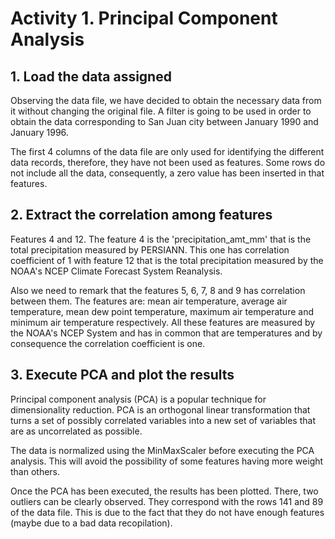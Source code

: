 # Activity 1. Principal Component Analysis

## 1. Load the data assigned
Observing the data file, we have decided to obtain the necessary data from it 
without changing the original file. A filter is going to be used in order to 
obtain the data corresponding to San Juan city between January 1990 and January
1996.

The first 4 columns of the data file are only used for identifying the different
data records, therefore, they have not been used as features. Some rows do not
include all the data, consequently, a zero value has been inserted in that 
features.


## 2. Extract the correlation among features
Features 4 and 12. The feature 4 is the 'precipitation_amt_mm' that is the 
total precipitation measured by PERSIANN. This one has correlation coefficient 
of 1 with feature 12 that is the total precipitation measured by the NOAA's 
NCEP Climate Forecast System Reanalysis. 

Also we need to remark that the features 5, 6, 7, 8 and 9 has correlation 
between them. The features are: mean air temperature, average air temperature, 
mean dew point temperature, maximum air temperature and minimum air temperature 
respectively. All these features are measured by the NOAA's NCEP System and has 
in common that are temperatures and by consequence the correlation coefficient 
is one.


## 3. Execute PCA and plot the results
Principal component analysis (PCA) is a popular technique for dimensionality 
reduction. PCA is an orthogonal linear transformation that turns a set of 
possibly correlated variables into a new set of variables that are as 
uncorrelated as possible.

The data is normalized using the MinMaxScaler before executing the PCA analysis.
This will avoid the possibility of some features having more weight than others.

Once the PCA has been executed, the results has been plotted. There, two 
outliers can be clearly observed. They correspond with the rows 141 and 89 of
the data file. This is due to the fact that they do not have enough features
(maybe due to a bad data recopilation).
